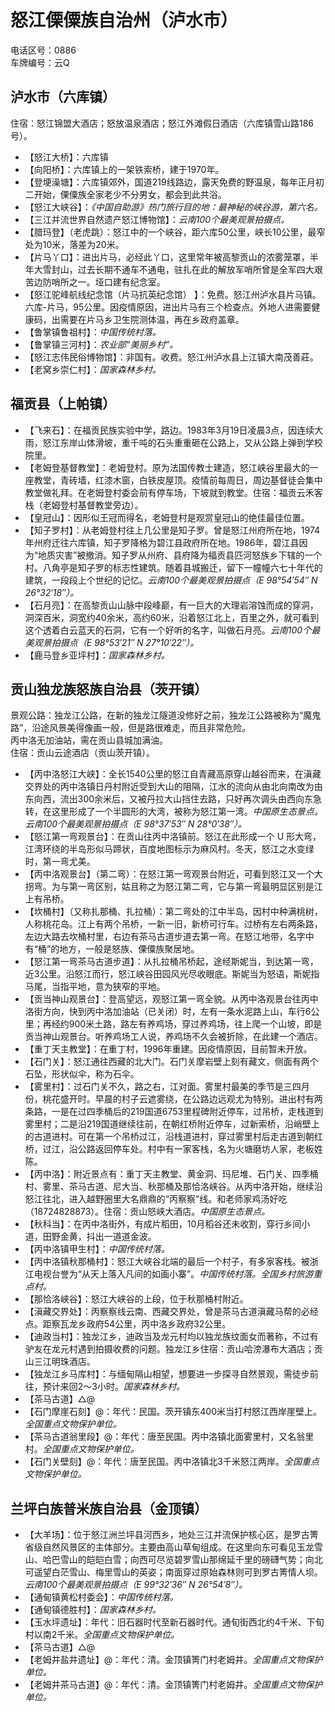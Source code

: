 # 怒江傈僳族自治州（泸水市）  
电话区号：0886  
车牌编号：云Q  

## 泸水市（六库镇）  
住宿：怒江锦盟大酒店；怒放温泉酒店；怒江外滩假日酒店（六库镇雪山路186号）。  
* 【怒江大桥】：六库镇  
* 【向阳桥】：六库镇上的一架铁索桥，建于1970年。  
* 【登埂澡塘】：六库镇郊外，国道219线路边，露天免费的野温泉，每年正月初二开始，傈僳族全家老少不分男女，都会到此共浴。  
* 【怒江大峡谷】：*《中国自助游》热门旅行目的地：最神秘的峡谷游，第六名。*  
* 【三江并流世界自然遗产怒江博物馆】：*云南100个最美观景拍摄点。*  
* 【腊玛登】（老虎跳）：怒江中的一个峡谷，距六库50公里，峡长10公里，最窄处为10米，落差为20米。  
* 【片马丫口】：进出片马，必经此丫口，这里常年被高黎贡山的浓雾笼罩，半年大雪封山，过去长期不通车不通电，驻扎在此的解放军哨所曾是全军四大艰苦边防哨所之一。垭口建有纪念室。  
* 【怒江驼峰航线纪念馆（片马抗英纪念馆） 】：免费。怒江州泸水县片马镇。六库-片马，95公里。因疫情原因，进出片马有三个检查点。外地人进需要健康码，出需要在片马乡卫生院测体温，再在乡政府盖章。  
* 【鲁掌镇鲁祖村】：*中国传统村落。*  
* 【鲁掌镇三河村】：*农业部“美丽乡村”。*  
* 【怒江志伟民俗博物馆】：非国有。收费。怒江州泸水县上江镇大南茂善莊。  
* 【老窝乡崇仁村】：*国家森林乡村。*  

## 福贡县（上帕镇）  
* 【飞来石】：在福贡民族实验中学，路边。1983年3月19日凌晨3点，因连续大雨，怒江东岸山体滑坡，重千吨的石头重重砸在公路上，又从公路上弹到学校院里。  
* 【老姆登基督教堂】：老姆登村。原为法国传教士建造，怒江峡谷里最大的一座教堂，青砖墙，红漆木窗，白铁皮屋顶。疫情前每周日，周边基督徒会集中教堂做礼拜。在老姆登村委会前有停车场，下坡就到教堂。住宿：福贡云禾客栈（老姆登村基督教堂旁边）。  
* 【皇冠山】：因形似王冠而得名，老姆登村是观赏皇冠山的绝佳最佳位置。  
* 【知子罗村】：从老姆登村往上几公里是知子罗。曾是怒江州府所在地，1974年州府迁往六库镇，知子罗降格为碧江县政府所在地。1986年，碧江县因为“地质灾害”被撤消。知子罗从州府、县府降为福贡县匹河怒族乡下辖的一个村。八角亭是知子罗的标志性建筑。随着县城搬迁，留下一幢幢六七十年代的建筑，一段段上个世纪的记忆。*云南100个最美观景拍摄点（E 98°54′54″ N 26°32′18″）。*  
* 【石月亮】：在高黎贡山山脉中段峰巅，有一巨大的大理岩溶蚀而成的穿洞，洞深百米，洞宽约40余米，高约60米，沿着怒江北上，百里之外，就可看到这个透着白云蓝天的石洞，它有一个好听的名字，叫做石月亮。*云南100个最美观景拍摄点（E 98°53′21″ N 27°10′22″）。*  
* 【鹿马登乡亚坪村】：*国家森林乡村。*  

## 贡山独龙族怒族自治县（茨开镇）  
景观公路：独龙江公路，在新的独龙江隧道没修好之前，独龙江公路被称为“魔鬼路”，沿途风景美得像画一般，但是路很难走，而且非常危险。  
丙中洛无加油站，需在贡山县城加满油。  
住宿：贡山云途酒店（贡山茨开镇）。  
* 【丙中洛怒江大峡】：全长1540公里的怒江自青藏高原穿山越谷而来，在滇藏交界处的丙中洛镇日丹村附近受到大山的阻隔，江水的流向从由北向南改为由东向西，流出300余米后，又被丹拉大山挡住去路，只好再次调头由西向东急转，在这里形成了一个半圆形的大湾，被称为怒江第一湾。*中国原生态景点。云南100个最美观景拍摄点（E 98°37′53″ N 28°0′38″）。*  
* 【怒江第一弯观景台】：在贡山往丙中洛镇前。怒江在此形成一个 U 形大弯，江湾环绕的半岛形似马蹄状，百度地图标示为麻风村。冬天，怒江之水变绿时，第一弯尤美。  
* 【丙中洛观景台】（第二弯）：在怒江第一弯观景台附近，可看到怒江又一个大拐弯。为与第一弯区别，姑且称之为怒江第二弯，它与第一弯最明显区别是江上有吊桥。  
* 【坎桶村】（又称扎那桶、扎拉桶）：第二弯处的江中半岛，因村中种满桃树，人称桃花岛。江上有两个吊桥，一新一旧，新桥可行车。过桥有左右两条路，左边大路去坎桶村里，右边有茶马古道步道去第一弯。在怒江地带，名字中有“桶”的地方，一般是怒族、傈僳族聚居地。  
* 【怒江第一弯茶马古道步道】：从扎拉桶吊桥起，途经斯妮当，到达第一弯，近3公里。沿怒江而行，怒江峡谷田园风光尽收眼底。斯妮当为怒语，斯妮指马尾，当指平地，意为狭窄的平地。  
* 【贡当神山观景台】：登高望远，观怒江第一弯全貌。从丙中洛观景台往丙中洛街方向，快到丙中洛加油站（已关闭）时，左有一条水泥路上山，车行6公里；再经约900米土路，路左有养鸡场，穿过养鸡场，往上爬一个山坡，即是贡当神山观景台。听养鸡场工人说，养鸡场不久会被折除，在此建一个酒店。  
* 【重丁天主教堂】：在重丁村，1996年重建。因疫情原因，目前暂未开放。  
* 【石门关】：怒江通往西藏的北大门。石门关摩岩壁上刻有藏文，侧面有两个石坠，形状似伞，称为石伞。  
* 【雾里村】：过石门关不久，路之右，江对面。雾里村最美的季节是三四月份，桃花盛开时。早晨的村子云遮雾绕，在公路边远观尤为特别。进出村有两条路，一是在过四季桶后的219国道6753里程碑附近停车，过吊桥，走栈道到雾里村；二是沿219国道继续往前，在朝红桥附近停车，过新索桥，沿峭壁上的古道进村。可在第一个吊桥过江，沿栈道进村，穿过雾里村后走古道到朝红桥，过江，沿公路返回停车处。村中有一家客栈，名为火塘磨坊人家，老板姓陈。  
* 【丙中洛】：附近景点有：重丁天主教堂、黄金洞、玛尼堆、石门关、四季桶村、雾里、茶马古道、尼大当、秋那桶及那恰洛峡谷。从丙中洛开始，继续沿怒江往北，进入越野圈里大名鼎鼎的“丙察察”线。和老师家鸡汤好吃（18724828873）。住宿：贡山怒峡大酒店。*中国原生态景点。*  
* 【秋科当】：在丙中洛街外，有成片稻田，10月稻谷还未收割，穿行乡间小道，田野金黄，抖出一道道金波。  
* 【丙中洛镇甲生村】：*中国传统村落。*  
* 【丙中洛镇秋那桶村】：怒江大峡谷北端的最后一个村子，有多家客栈。被浙江电视台誉为“从天上落入凡间的如画小寨”。*中国传统村落。全国乡村旅游重点村。*  
* 【那恰洛峡谷】：怒江大峡谷的上段，位于秋那桶村附近。  
* 【滇藏交界处】：丙察察线云南、西藏交界处，曾是茶马古道滇藏马帮的必经点。距察瓦龙乡政府54公里，丙中洛乡政府32公里。  
* 【迪政当村】：独龙江乡，迪政当及龙元村均以独龙族纹面女而著称，不过有驴友在龙元村遇到拍摄收费的问题。独龙江乡住宿：贡山哈滂瀑布大酒店；贡山三江明珠酒店。  
* 【独龙江乡马库村】：与缅甸隔山相望，想要进一步探寻自然景观，需徒步前往，预计来回2～3小时。*国家森林乡村。*  
* 【茶马古道】△@  
* 【石门摩崖石刻】@：年代：民国。茨开镇东400米当打村怒江西岸崖壁上。*全国重点文物保护单位。*     
* 【茶马古道翁里段】@：年代：唐至民国。丙中洛镇北面雾里村，又名翁里村。*全国重点文物保护单位。*     
* 【石门关壁刻】@：年代：唐至民国。丙中洛镇北3千米怒江两岸。*全国重点文物保护单位。*     
## 兰坪白族普米族自治县（金顶镇）  
* 【大羊场】：位于怒江洲兰坪县河西乡，地处三江并流保护核心区，是罗古箐省级自然风景区的主体部分。主要由高山草甸组成。在这里向东可看见玉龙雪山、哈巴雪山的皑皑白雪；向西可尽览碧罗雪山那绵延千里的磅礴气势；向北可遥望白茫雪山、梅里雪山的英姿；南面穿过原始森林则可到罗古箐情人坝。*云南100个最美观景拍摄点（E 99°32′36″ N 26°54′8″）。*  
* 【通甸镇黄松村委会】：*中国传统村落。*  
* 【通甸镇德胜村】：*国家森林乡村。*  
* 【玉水坪遗址】：年代：旧石器时代至新石器时代。通旬街西北约4千米、下旬村以南2千米。*全国重点文物保护单位。*     
* 【茶马古道】△@    
* 【老姆井盐井遗址】@：年代：清。金顶镇箐门村老姆井。*全国重点文物保护单位。*     
* 【老姆井茶马古道】@：年代：清。金顶镇箐门村老姆井。*全国重点文物保护单位。*     